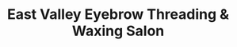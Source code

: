 ---
title: "East Valley Eyebrow Threading & Waxing Salon"
url: /chandler/east-valley-eyebrow-threading-und-waxing-salon/
shop: Kosmetik
---